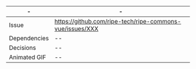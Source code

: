| - | - |
| --- | --- |
| Issue | https://github.com/ripe-tech/ripe-commons-vue/issues/XXX |
| Dependencies | -- |
| Decisions | -- |
| Animated GIF | -- |
